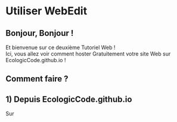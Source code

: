 # Utiliser WebEdit
## Bonjour, Bonjour !
Et bienvenue sur ce deuxième Tutoriel Web !<br>
Ici, vous allez voir comment hoster Gratuitement votre site Web sur EcologicCode.github.io !<br>
## Comment faire ?
## 1) Depuis EcologicCode.github.io
Sur 